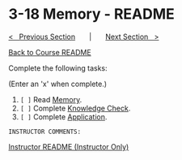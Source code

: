 
# 3-18 Memory - README

[<&nbsp;&nbsp; Previous Section](../3-17_stack/README.md) 
&nbsp;&nbsp;&nbsp;&nbsp;&nbsp; | &nbsp;&nbsp;&nbsp;&nbsp;&nbsp; 
[Next Section &nbsp;&nbsp;>](../3-19_strings/README.md)

[Back to Course README](../README.md)


Complete the following tasks:

(Enter an 'x' when complete.)

1. `[ ]` Read [Memory](1_memory.md).
2. `[ ]` Complete [Knowledge Check](2_knowledge_check.md).
3. `[ ]` Complete [Application](3_application.md).

```
INSTRUCTOR COMMENTS:  
```

[Instructor README (Instructor Only)](.instructor/README.md)


<!--- End of file. --->
